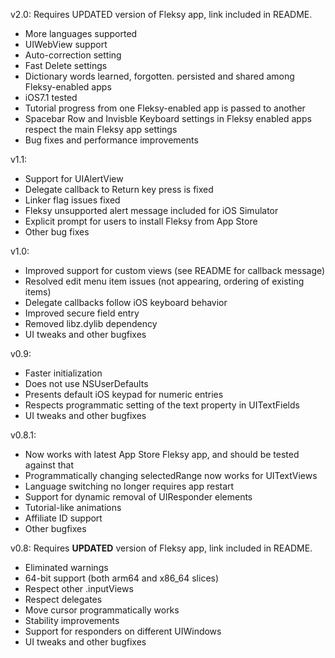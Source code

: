 v2.0: Requires UPDATED version of Fleksy app, link included in README.

- More languages supported
- UIWebView support
- Auto-correction setting
- Fast Delete settings
- Dictionary words learned, forgotten. persisted and shared among Fleksy-enabled apps
- iOS7.1 tested
- Tutorial progress from one Fleksy-enabled app is passed to another
- Spacebar Row and Invisble Keyboard settings in Fleksy enabled apps respect the main Fleksy app settings
- Bug fixes and performance improvements  

v1.1:

- Support for UIAlertView
- Delegate callback to Return key press is fixed
- Linker flag issues fixed
- Fleksy unsupported alert message included for iOS Simulator
- Explicit prompt for users to install Fleksy from App Store
- Other bug fixes

v1.0:

- Improved support for custom views (see README for callback message)
- Resolved edit menu item issues (not appearing, ordering of existing items)
- Delegate callbacks follow iOS keyboard behavior
- Improved secure field entry
- Removed libz.dylib dependency
- UI tweaks and other bugfixes
 
v0.9:
 
- Faster initialization
- Does not use NSUserDefaults
- Presents default iOS keypad for numeric entries
- Respects programmatic setting of the text property in UITextFields
- UI tweaks and other bugfixes

v0.8.1: 

- Now works with latest App Store Fleksy app, and should be tested against that
- Programmatically changing selectedRange now works for UITextViews
- Language switching no longer requires app restart
- Support for dynamic removal of UIResponder elements
- Tutorial-like animations
- Affiliate ID support
- Other bugfixes


v0.8: Requires **UPDATED** version of Fleksy app, link included in README.

- Eliminated warnings
- 64-bit support (both arm64 and x86_64 slices)
- Respect other .inputViews
- Respect delegates
- Move cursor programmatically works
- Stability improvements
- Support for responders on different UIWindows
- UI tweaks and other bugfixes
